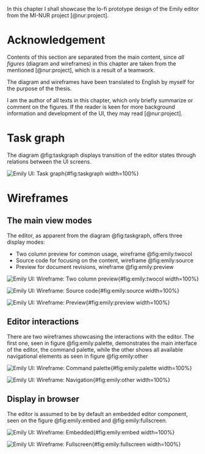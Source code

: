 In this chapter I shall showcase the lo-fi prototype design of the Emily editor from the MI-NUR project [@nur:project].

# Acknowledgement

Contents of this section are separated from the main content, since _all figures_ (diagram and wireframes) in this chapter are taken from the mentioned [@nur:project], which is a result of a teamwork.

The diagram and wireframes have been translated to English by myself for the purpose of the thesis.

I am the author of all texts in this chapter, which only briefly summarize or comment on the figures.
If the reader is keen for more background information and development of the UI, they may read [@nur:project].

# Task graph

The diagram @fig:taskgraph displays transition of the editor states through relations between the UI screens.

![Emily UI: Task graph](./src/assets/diagram/taskgraph){#fig:taskgraph width=100%}

# Wireframes


## The main view modes

The editor, as apparent from the diagram @fig:taskgraph, offers three display modes:

- Two column preview for common usage, wireframe @fig:emily:twocol
- Source code for focusing on the content, wireframe @fig:emily:source
- Preview for document revisions, wireframe @fig:emily:preview

![Emily UI: Wireframe: Two column preview](./src/assets/images/nur/twocol){#fig:emily:twocol width=100%}

![Emily UI: Wireframe: Source code](./src/assets/images/nur/source){#fig:emily:source width=100%}

![Emily UI: Wireframe: Preview](./src/assets/images/nur/preview){#fig:emily:preview width=100%}

## Editor interactions

There are two wireframes showcasing the interactions with the editor.
The first one, seen in figure @fig:emily:palette, demonstrates the main interface of the editor, the command palette, while the other shows all available navigational elements as seen in figure @fig:emily:other

![Emily UI: Wireframe: Command palette](./src/assets/images/nur/palette){#fig:emily:palette width=100%}

![Emily UI: Wireframe: Navigation](./src/assets/images/nur/other){#fig:emily:other width=100%}

## Display in browser

The editor is assumed to be by default an embedded editor component, seen on the figure @fig:emily:embed and @fig:emily:fullscreen.

![Emily UI: Wireframe: Embedded](./src/assets/images/nur/embed){#fig:emily:embed width=100%}

![Emily UI: Wireframe: Fullscreen](./src/assets/images/nur/fullscreen){#fig:emily:fullscreen width=100%}
